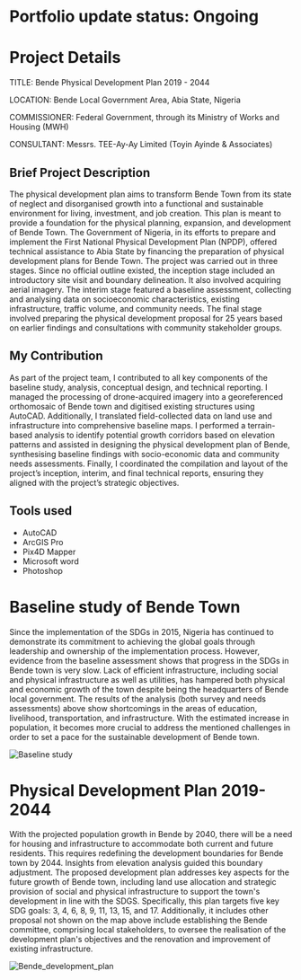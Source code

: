
# Portfolio update status: Ongoing


# Project Details

TITLE: Bende Physical Development Plan 2019 - 2044

LOCATION: Bende Local Government Area, Abia State, Nigeria

COMMISSIONER: Federal Government, through its Ministry of Works and Housing (MWH) 

CONSULTANT: Messrs. TEE-Ay-Ay Limited (Toyin Ayinde \& Associates)


## Brief Project Description

The physical development plan aims to transform Bende Town from its state of neglect and disorganised growth into a functional and sustainable environment for living, investment, and job creation. This plan is meant to provide a foundation for the physical planning, expansion, and development of Bende Town. The Government of Nigeria, in its efforts to prepare and implement the First National Physical Development Plan (NPDP), offered technical assistance to Abia State by financing the preparation of physical development plans for Bende Town. The project was carried out in three stages. Since no official outline existed, the inception stage included an introductory site visit and boundary delineation. It also involved acquiring aerial imagery. The interim stage featured a baseline assessment, collecting and analysing data on socioeconomic characteristics, existing infrastructure, traffic volume, and community needs. The final stage involved preparing the physical development proposal for 25 years based on earlier findings and consultations with community stakeholder groups.


## My Contribution

As part of the project team, I contributed to all key components of the baseline study, analysis, conceptual design, and technical reporting. I managed the processing of drone-acquired imagery into a georeferenced orthomosaic of Bende town and digitised existing structures using AutoCAD. Additionally, I translated field-collected data on land use and infrastructure into comprehensive baseline maps. I performed a terrain-based analysis to identify potential growth corridors based on elevation patterns and assisted in designing the physical development plan of Bende, synthesising baseline findings with socio-economic data and community needs assessments. Finally, I coordinated the compilation and layout of the project’s inception, interim, and final technical reports, ensuring they aligned with the project’s strategic objectives.


## Tools used 

* AutoCAD
* ArcGIS Pro
* Pix4D Mapper
* Microsoft word
* Photoshop

# Baseline study of Bende Town
Since the implementation of the SDGs in 2015, Nigeria has continued to demonstrate its commitment to achieving the global goals through leadership and ownership of the implementation process. However, evidence from the baseline assessment shows that progress in the SDGs in Bende town is very slow. Lack of efficient infrastructure, including social and physical infrastructure as well as utilities, has hampered both physical and economic growth of the town despite being the headquarters of Bende local government. The results of the analysis (both survey and needs assessments) above show shortcomings in the areas of education, livelihood, transportation, and infrastructure. With the estimated increase in population, it becomes more crucial to address the mentioned challenges in order to set a pace for the sustainable development of Bende town. 

![Baseline study](./visuals/Baseline_study.png)


# Physical Development Plan 2019-2044
With the projected population growth in Bende by 2040, there will be a need for housing and infrastructure to accommodate both current and future residents. This requires redefining the development boundaries for Bende town by 2044. Insights from elevation analysis guided this boundary adjustment.  The proposed development plan addresses key aspects for the future growth of Bende town, including land use allocation and strategic provision of social and physical infrastructure to support the town's development in line with the SDGS. Specifically, this plan targets five key SDG goals: 3, 4, 6, 8, 9, 11, 13, 15, and 17. Additionally, it includes other proposal not shown on the map above include establishing the Bende committee, comprising local stakeholders, to oversee the realisation of the development plan's objectives and the renovation and improvement of existing infrastructure. 

![Bende_development_plan](./visuals/Bende_development_plan.png)